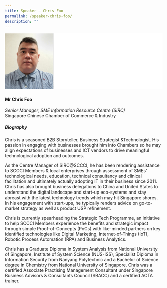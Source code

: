 ```yaml
---
title: Speaker – Chris Foo
permalink: /speaker-chris-foo/
description: ""
---
```

![](/images/Speakers/Chris%20Foo.jpg)

#### **Mr Chris Foo**

*Senior Manager, SME Information Resource Centre (SIRC)*  
Singapore Chinese Chamber of Commerce & Industry

##### **Biography**
Chris is a seasoned B2B Storyteller, Business Strategist &Technologist. His passion in engaging with businesses brought him into Chambers so he may align expectations of businesses and ICT vendors to drive meaningful technological adoption and outcomes. 

As the Centre Manager of SIRC@SCCCI, he has been rendering assistance to SCCCI Members & local enterprises through assessment of SMEs’ technological needs, education, technical consultancy and clinical facilitation and ultimately actually adopting IT in their business since 2011. Chris has also brought business delegations to China and United States to understand the digital landscape and start-up eco-systems and stay abreast with the latest technology trends which may hit Singapore shores. In his engagement with start-ups, he typically renders advice on go-to-market strategy as well as product USP refinement.

Chris is currently spearheading the Strategic Tech Programme, an initiative to help SCCCI Members experience the benefits and strategic impact through simple Proof-of-Concepts (PoCs) with like-minded partners on key identified technologies like Digital Marketing, Internet-of-Things (IoT), Robotic Process Automation (RPA) and Business Analytics.

Chris has a Graduate Diploma in System Analysis from National University of Singapore, Institute of System Science (NUS-ISS), Specialist Diploma in Information Security from Nanyang Polytechnic and a Bachelor of Science degree in Chemistry from National University of Singapore. Chris was a certified Associate Practising Management Consultant under Singapore Business Advisors & Consultants Council (SBACC) and a certified ACTA trainer.